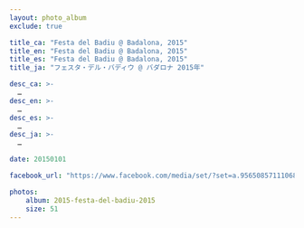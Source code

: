 ```yaml
---
layout: photo_album
exclude: true

title_ca: "Festa del Badiu @ Badalona, 2015"
title_en: "Festa del Badiu @ Badalona, 2015"
title_es: "Festa del Badiu @ Badalona, 2015"
title_ja: "フェスタ・デル・バディウ @ バダロナ 2015年"

desc_ca: >-
  …
desc_en: >-
  …
desc_es: >-
  …
desc_ja: >-
  …

date: 20150101

facebook_url: "https://www.facebook.com/media/set/?set=a.956508571110680"

photos:
    album: 2015-festa-del-badiu-2015
    size: 51
---
```

